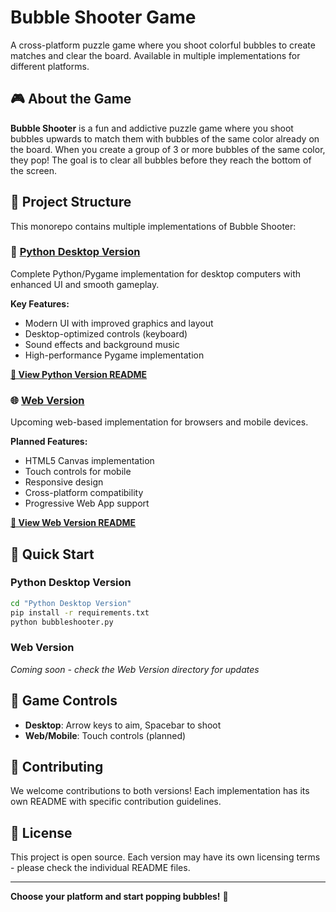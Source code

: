 # Bubble Shooter Game

A cross-platform puzzle game where you shoot colorful bubbles to create matches and clear the board. Available in multiple implementations for different platforms.

## 🎮 About the Game

**Bubble Shooter** is a fun and addictive puzzle game where you shoot bubbles upwards to match them with bubbles of the same color already on the board. When you create a group of 3 or more bubbles of the same color, they pop! The goal is to clear all bubbles before they reach the bottom of the screen.

## 📂 Project Structure

This monorepo contains multiple implementations of Bubble Shooter:

### 🐍 [Python Desktop Version](./Python%20Desktop%20Version/)
Complete Python/Pygame implementation for desktop computers with enhanced UI and smooth gameplay.

**Key Features:**
- Modern UI with improved graphics and layout
- Desktop-optimized controls (keyboard)
- Sound effects and background music
- High-performance Pygame implementation

**[📖 View Python Version README](./Python%20Desktop%20Version/README.md)**

### 🌐 [Web Version](./Web%20Version/)
Upcoming web-based implementation for browsers and mobile devices.

**Planned Features:**
- HTML5 Canvas implementation
- Touch controls for mobile
- Responsive design
- Cross-platform compatibility
- Progressive Web App support

**[📖 View Web Version README](./Web%20Version/README.md)**

## 🚀 Quick Start

### Python Desktop Version
```bash
cd "Python Desktop Version"
pip install -r requirements.txt
python bubbleshooter.py
```

### Web Version
*Coming soon - check the Web Version directory for updates*

## 🎯 Game Controls

- **Desktop**: Arrow keys to aim, Spacebar to shoot
- **Web/Mobile**: Touch controls (planned)

## 🤝 Contributing

We welcome contributions to both versions! Each implementation has its own README with specific contribution guidelines.

## 📄 License

This project is open source. Each version may have its own licensing terms - please check the individual README files.

---

**Choose your platform and start popping bubbles!** 🎈
